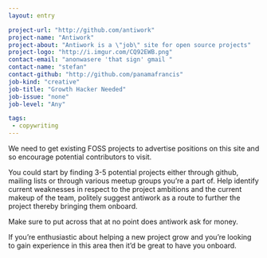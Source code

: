 ```yaml
---
layout: entry

project-url: "http://github.com/antiwork"
project-name: "Antiwork"
project-about: "Antiwork is a \"job\" site for open source projects"
project-logo: "http://i.imgur.com/CQ92EWB.png"
contact-email: "anonwasere 'that sign' gmail "
contact-name: "stefan"
contact-github: "http://github.com/panamafrancis"
job-kind: "creative"
job-title: "Growth Hacker Needed"
job-issue: "none"
job-level: "Any"

tags:
 - copywriting
---
```


We need to get existing FOSS projects to advertise positions on this site and so encourage potential contributors to visit.

You could start by finding 3-5 potential projects either through github, mailing lists or through various meetup groups you’re a part of. Help identify current weaknesses in respect to the project ambitions and the current makeup of the team, politely suggest antiwork as a route to further the project thereby bringing them onboard.

Make sure to put across that at no point does antiwork ask for money.

If you’re enthusiastic about helping a new project grow and you’re looking to gain experience in this area then it’d be great to have you onboard.

